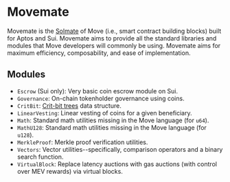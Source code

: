 # Movemate

Movemate is the [Solmate](https://github.com/transmissions11/solmate) of Move (i.e., smart contract building blocks) built for Aptos and Sui. Movemate aims to provide all the standard libraries and modules that Move developers will commonly be using. Movemate aims for maximum efficiency, composability, and ease of implementation.

## Modules

* `Escrow` (Sui only): Very basic coin escrow module on Sui.
* `Governance`: On-chain tokenholder governance using coins.
* `CritBit`: [Crit-bit trees](https://cr.yp.to/critbit.html) data structure.
* `LinearVesting`: Linear vesting of coins for a given beneficiary.
* `Math`: Standard math utilities missing in the Move language (for `u64`).
* `MathU128`: Standard math utilities missing in the Move language (for `u128`).
* `MerkleProof`: Merkle proof verification utilities.
* `Vectors`: Vector utilities--specifically, comparison operators and a binary search function.
* `VirtualBlock`: Replace latency auctions with gas auctions (with control over MEV rewards) via virtual blocks.
